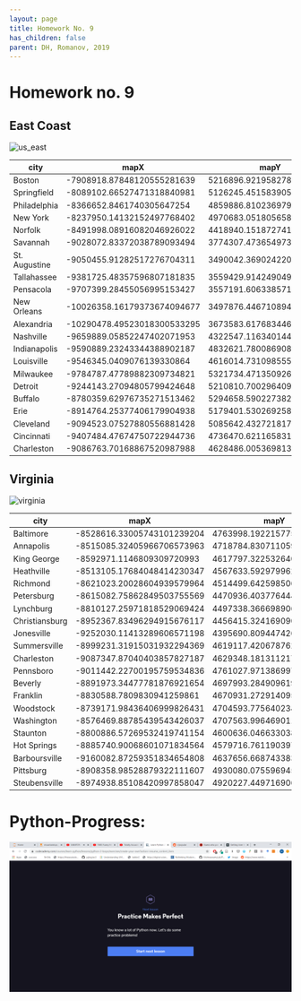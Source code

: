 ```yaml
---
layout: page
title: Homework No. 9
has_children: false
parent: DH, Romanov, 2019
---
```



# Homework no. 9

## East Coast
![us_east](us_east.png)

| city          | mapX                        | mapY                      |
|---------------|-----------------------------|---------------------------|
| Boston        | -7908918.87848120555281639  | 5216896.92195827886462212 |
| Springfield   | -8089102.66527471318840981  | 5126245.45158390514552593 |
| Philadelphia  | -8366652.8461740305647254   | 4859886.81023697927594185 |
| New York      | -8237950.14132152497768402  | 4970683.0518056582659483  |
| Norfolk       | -8491998.08916082046926022  | 4418940.15187274198979139 |
| Savannah      | -9028072.83372038789093494  | 3774307.47365497332066298 |
| St. Augustine | -9050455.91282517276704311  | 3490042.36902422038838267 |
| Tallahassee   | -9381725.48357596807181835  | 3559429.91424904949963093 |
| Pensacola     | -9707399.28455056995153427  | 3557191.60633857129141688 |
| New Orleans   | -10026358.16179373674094677 | 3497876.44671089481562376 |
| Alexandria    | -10290478.49523018300533295 | 3673583.61768344650045037 |
| Nashville     | -9659889.05852247402071953  | 4322547.11634014453738928 |
| Indianapolis  | -9590889.23243344388902187  | 4832621.78008690848946571 |
| Louisville    | -9546345.0409076139330864   | 4616014.73109855595976114 |
| Milwaukee     | -9784787.47789882309734821  | 5321734.47135092690587044 |
| Detroit       | -9244143.27094805799424648  | 5210810.70029640942811966 |
| Buffalo       | -8780359.62976735271513462  | 5294658.59022738225758076 |
| Erie          | -8914764.25377406179904938  | 5179401.5302692586556077  |
| Cleveland     | -9094523.07527880556881428  | 5085642.43272181786596775 |
| Cincinnati    | -9407484.47674750722944736  | 4736470.62116583157330751 |
| Charleston    | -9086763.70168867520987988  | 4628486.0053698131814599  |


## Virginia
![virginia](virginia.png)

| city           | mapX                       | mapY                      |   |   |
|----------------|----------------------------|---------------------------|---|---|
| Baltimore      | -8528616.33005743101239204 | 4763998.19221577513962984 |   |   |
| Annapolis      | -8515085.32405966706573963 | 4718784.83071105927228928 |   |   |
| King George    | -8592971.1146809309720993  | 4617797.32253264077007771 |   |   |
| Heathville     | -8513105.17684048414230347 | 4567633.59297996293753386 |   |   |
| Richmond       | -8621023.20028604939579964 | 4514499.64259850699454546 |   |   |
| Petersburg     | -8615082.75862849503755569 | 4470936.40377644449472427 |   |   |
| Lynchburg      | -8810127.25971818529069424 | 4497338.3666989067569375  |   |   |
| Christiansburg | -8952367.83496294915676117 | 4456415.32416909001767635 |   |   |
| Jonesville     | -9252030.11413289606571198 | 4395690.80944742634892464 |   |   |
| Summersville   | -8999231.31915031932294369 | 4619117.42067876271903515 |   |   |
| Charleston     | -9087347.87040403857827187 | 4629348.18131121713668108 |   |   |
| Pennsboro      | -9011442.22700195759534836 | 4761027.97138699796050787 |   |   |
| Beverly        | -8891973.34477781876921654 | 4697993.28490961994975805 |   |   |
| Franklin       | -8830588.7809830941259861  | 4670931.27291409578174353 |   |   |
| Woodstock      | -8739171.98436406999826431 | 4704593.77564023435115814 |   |   |
| Washington     | -8576469.88785439543426037 | 4707563.99646901153028011 |   |   |
| Staunton       | -8800886.57269532419741154 | 4600636.0466330386698246  |   |   |
| Hot Springs    | -8885740.90068601071834564 | 4579716.76119039766490459 |   |   |
| Barboursville  | -9160082.87259351834654808 | 4637656.66874338313937187 |   |   |
| Pittsburg      | -8908358.98528879322111607 | 4930080.07559694536030293 |   |   |
| Steubensville  | -8974938.85108420997858047 | 4920227.44971690606325865 |   |   |


# Python-Progress:

![2019-12-16](2019-12-16.png)